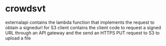 # crowdsvt
externalapi contains the lambda function that implements the request to obtain a signedurl for S3
client contains the client code to request a signed URL through an API gateway and the send an HTTPS PUT request to S3 to upload a file
